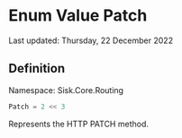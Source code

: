# Enum Value Patch
Last updated: Thursday, 22 December 2022

## Definition
Namespace: Sisk.Core.Routing

```csharp
Patch = 2 << 3
```

Represents the HTTP PATCH method.

